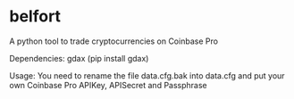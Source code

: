# belfort
A python tool to trade cryptocurrencies on Coinbase Pro

Dependencies:
gdax (pip install gdax)

Usage:
You need to rename the file data.cfg.bak into data.cfg and put your own Coinbase Pro APIKey, APISecret and Passphrase
